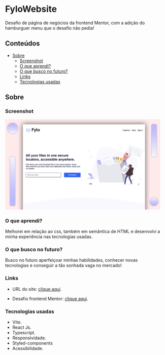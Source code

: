 # FyloWebsite

Desafio de página de negócios da frontend Mentor, com a adição do hamburguer menu que o desafio não pedia!

## Conteúdos

- [Sobre](#Sobre)
  - [Screenshot](#screenshot)
  - [O que aprendi?](#O-que-aprendi?)
  - [O que busco no futuro?](#O-que-busco-no-futuro?)
  - [Links](#links)
  - [Tecnologias usadas](#Tecnologias-usadas)

## Sobre

### Screenshot

![](/src/assets/images/screenshot.jpg)

### O que aprendi?

 Melhorei em relação ao css, também em semântica de HTML e desenvolvi a minha experiência nas tecnologias usadas.

### O que busco no futuro?

 Busco no futuro aperfeiçoar minhas habilidades, conhecer novas tecnologias e conseguir a tão sonhada vaga no mercado!

### Links

- URL do site: [clique aqui](https://fylo-website-ashen.vercel.app).

- Desafio frontend Mentor: [clique aqui](https://www.frontendmentor.io/challenges/fylo-landing-page-with-two-column-layout-5ca5ef041e82137ec91a50f5).

### Tecnologias usadas

- Vite.
- React Js.
- Typescript.
- Responsividade.
- Styled-components
- Acessibilidade.
